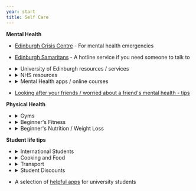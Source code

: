 ```yaml
---
year: start
title: Self Care
---
```


**Mental Health**

- [Edinburgh Crisis Centre](http://www.edinburghcrisiscentre.org.uk/wordpress/) - For mental health emergencies
- [Edinburgh Samaritans](https://samaritans.org/branches/edinburgh) - A hotline service if you need someone to talk to

- <details><summary> University of Edinburgh resources / services </summary> 
      <ul>
          <li><a href="https://www.eusa.ed.ac.uk/support_and_advice/the_advice_place/">EUSA Advice Place</a> - Ask about anything here </li>
          <li><a href="https://ednightline.com/">Nightline</a> - Confidential dial in service, 8pm-8am every term night (<a href="tel:01315574444">call</a>, <a href="https://ednightline.com/instant-messenger/">IM)</a> 
              <p><b>UPDATE</b><em> Nightline seems to be closed to keep its volunteers safe during the pandemic</em>         
              </p></li>
          <li><a href="https://www.edweb.ed.ac.uk/chaplaincy">University Chaplaincy</a> - safe and welcoming service for people of all faiths and none. Their <a href="https://www.edweb.ed.ac.uk/chaplaincy/the-listening-service">Listening Service</a> is available for drop-in chats about hefty topics.</li>
          <li><a href="https://www.edweb.ed.ac.uk/student-counselling/services">Student Counselling</a> - offers 1-1 telephone and email counselling (in light of the pandemic). Note that sometimes the waiting list can be quite long - <a href= "https://www.edweb.ed.ac.uk/student-counselling/services/one-to-one-therapy/self-referral-form">counselling self referral</a></li>
          <li><details><summary>Long-term mental health issues support</summary>
          <p><a href="https://www.edweb.ed.ac.uk/student-disability-service/staff/supporting-students/support-for-disabled-students/mental-health/mental-health-mentor">Mental Health Mentors</a> - mentor support for students with long-term mental ill-health</p> 
          <p><a href="https://www.ed.ac.uk/student-disability-service/students">Student Disability Service</a></p>
          </details></li>       
    </ul>    
  </details>
  
- <details><summary>NHS resources</summary> 
      <ul>
          <li>Your <a href="https://www.nhsinform.scot/care-support-and-rights/nhs-services/doctors/registering-with-a-gp-practice">GP</a> is a great source of information, feel free to contact them / book an appointment.</li>
          <li><a href="https://www.nhs.uk/conditions/suicide/">NHS information on suicide</a> - Information and help about suicidal thoughts</li>
      </ul>    
  </details>

 - <details><summary>Mental Health apps / online courses</summary> 
        All three of these apps are NHS-developed and properly regulated
        <ul>
            <li><a href="https://www.edweb.ed.ac.uk/counselling-services/staff/feeling-good-app">Feeling Good App</a> - app that helps calm the body and mind, and aids recovery from mental distress, via a series of audio tracks. All Edi Uni students have free access to this self-help programme </li>
            <li><a href="https://www.edweb.ed.ac.uk/student-counselling/self-help/togetherall">Togetherall</a> - anonymous online community where members can support each other, available 24/7 and monitored by trained clinicians. Click "I'm from a university or college" and then use your university email address when signing up.</li>
            <li><a href="https://ed.silvercloudhealth.com/signup/">SilverCloud</a> - free suite of online CBT (cognitive behavioural therapy) programmes for anxiety, depression, stress, mindfulness and other mental health topics.</li>
        </ul>    
    </details>

- [Looking after your friends / worried about a friend's mental health - tips](https://www.eusa.ed.ac.uk/support_and_advice/the_advice_place/wellbeing/mental_health/a_friend/)

**Physical Health**

 - <details><summary>Gyms</summary> 
        <ul>
            <li><a href="https://www.ed.ac.uk/sport-exercise">Pleasance Sports Centre</a> - 6am to 10pm weekdays, 9am to 8pm weekends</li>
            <li><a href="https://www.puregym.com/gyms/edinburgh-quartermile/">PureGym Quartermile</a> - 24 hours</li>
        </ul>
    </details>
    
- <details><summary>Beginner's Fitness</summary>
      <ul>
          <li><a href="https://stronglifts.com/5x5">SL 5x5</a> - Simple, effective strength routine</li>
          <li><a href="https://www.puregym.com/gyms/edinburgh-quartermile/">C25K</a> - Couch to 5K: train for a 5K from nothing in 10 weeks</li>
          <li><a href="https://runkeeper.com/">Runkeeper</a> - Track your outdoor runs, plus audio training</li>
      </ul>
  </details>

- <details><summary> Beginner's Nutrition / Weight Loss </summary>
         <ul>
             <li><a href="https://old.reddit.com/r/loseit/wiki/quick_start_guide">/r/loseit wiki</a> - A good intro to safe, healthy weight loss</li>
             <li><a href="https://old.reddit.com/r/gainit/wiki/index">/r/gainit wiki</a> - A good intro to gaining muscle mass</li>
             <li><a href="https://www.myfitnesspal.com">MyFitnessPal</a> - Easily track calories, macros, and exercise</li>
         </ul>
     </details>

**Student life tips**

 - <details><summary> International Students </summary> 
       <ul>
           <li><a href="https://www.ukcisa.org.uk">UKCISA</a> - a great website for ALL aspects of International Student issues, e.g. culture shock, travel, UK traditions, opening a bank account, understanding Students Unions etc. </li>
       </ul>
   </details>

- <details> <summary> Cooking and Food </summary>
      <ul>
          <li><a href="https://www.nhs.uk/live-well/eat-well/20-tips-to-eat-well-for-less/">20 tips for eating well cheaply from the NHS</li>
          <li><a href="https://budgetbytes.com")>BudgetBytes</a> - Ditch Deliveroo, save money by cooking yourself </li>
          <li><a href="https://www.topuniversities.com/blog/brain-food-what-eat-when-revising">Brain Food - What to eat when revising</a></li>
          <li><a href="https://www.thestudentfoodproject.com">The Student Food Project</a> - quick, cheap and easy student recipes</li>
          <li><a href="https://www.savethestudent.org/save-money/food-drink">55 ways to save money on food</a></li>
          <li><a href="https://www.ed.ac.uk/files/atoms/files/food_shopping_guide_2018.pdf">Edinburgh food shopping guide</a>  
      </ul>
   </details>

- <details> <summary> Transport </summary>
      <ul>
          <li><a href="https://www.16-25railcard.co.uk")>18-25 Railcard</a> - Save 1/3 fare on train tickets for £30/year (for everyone aged 16-25 and mature students in full-time study)</li>
          <li><a href="https://www.lothianbuses.com/using-the-bus/student-guide/">Lothian Buses student guide</a> includes important Covid-19 public transport information</li>
      </ul>
  </details>

- <details> <summary> Student Discounts </summary>
      <ul>
          <li><a href="https://www.myunidays.com")>Unidays</a> - Student discounts on just about everything</li>
      </ul>
   </details>

- A selection of [helpful apps](https://www.topuniversities.com/blog/most-helpful-apps-students) for university students





